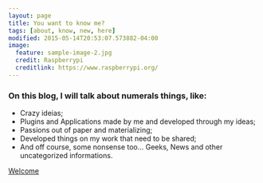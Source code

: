 ```yaml
---
layout: page
title: You want to know me? 
tags: [about, know, new, here]
modified: 2015-05-14T20:53:07.573882-04:00
image:
  feature: sample-image-2.jpg
  credit: Raspberrypi
  creditlink: https://www.raspberrypi.org/
---
```


### On this blog, I will talk about numerals things, like:

* Crazy ideias;
* Plugins and Applications made by me and developed through my ideas;
* Passions out of paper and materializing;
* Developed things on my work that need to be shared;
* And off course, some nonsense too... Geeks, News and other uncategorized informations.

<a markdown="0" href="https://icarobichir.com" class="btn">Welcome</a>
